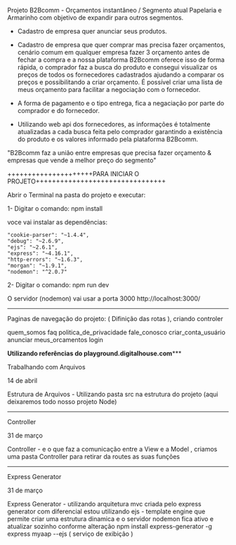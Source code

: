 Projeto B2Bcomm - Orçamentos instantâneo / Segmento atual Papelaria e Armarinho com objetivo de expandir para outros segmentos.

- Cadastro de empresa quer anunciar seus produtos.

- Cadastro de empresa que quer comprar mas precisa fazer orçamentos, cenário comum em qualquer empresa fazer 3 orçamento antes de fechar a compra e a nossa plataforma B2Bcomm oferece isso de forma rápida, o comprador faz a busca do produto e consegui visualizar os preços de todos os fornecedores cadastrados ajudando a comparar os preços e possibilitando a criar orçamento. É possível criar uma lista de meus orçamento para facilitar a negociação com o fornecedor.

- A forma de pagamento e o tipo entrega, fica a negaciação por parte do comprador e do fornecedor.

- Utilizando web api dos fornecedores, as informações é totalmente atualizadas a cada busca feita pelo comprador garantindo a existência do produto e os valores informado pela plataforma B2Bcomm.

"B2Bcomm faz a união entre empresas que precisa fazer orçamento & empresas que vende a melhor preço do segmento"

+++++++++++++++++++++PARA INICIAR O PROJETO++++++++++++++++++++++++++++++++

Abrir o Terminal na pasta do projeto e executar:

1- Digitar o comando:  npm install
 
   voce vai instalar as dependências:

    "cookie-parser": "~1.4.4",
    "debug": "~2.6.9",
    "ejs": "~2.6.1",
    "express": "~4.16.1",
    "http-errors": "~1.6.3",
    "morgan": "~1.9.1",
    "nodemon": "^2.0.7"
  
2-  Digitar o comando: npm run dev

O servidor (nodemon) vai usar a porta 3000 
http://localhost:3000/


************************************************************************************************************

Paginas de navegação do projeto: (  Difinição das rotas ), criando controler

quem_somos
faq
politica_de_privacidade
fale_conosco
criar_conta_usuário
anunciar
meus_orcamentos
login



************Utilizando referências do playground.digitalhouse.com***************


Trabalhando com Arquivos

14 de abril

Estrutura de Arquivos - Utilizando pasta src na estrutura do projeto (aqui deixaremos todo nosso projeto Node)


-----------------------------------------------------------------------

Controller

31 de março

Controller - e o que faz a comunicação entre a View e a Model , criamos uma pasta Controller para retirar da routes as suas funções 

-----------------------------------------------------------------------

Express Generator

31 de março

Express Generator - utilizando arquitetura mvc criada pelo
express generator com diferencial estou
utilizando ejs - template engine que permite criar uma estrutura dinamica
e  o servidor nodemon fica ativo e atualizar sozinho conforme alteração
npm install express-generator -g
express myaap --ejs ( serviço de exibição )